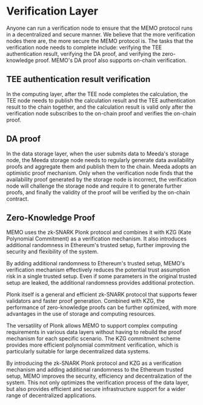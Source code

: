 # Verification Layer

Anyone can run a verification node to ensure that the MEMO protocol runs in a decentralized and secure manner. We believe that the more verification nodes there are, the more secure the MEMO protocol is. The tasks that the verification node needs to complete include: verifying the TEE authentication result, verifying the DA proof, and verifying the zero-knowledge proof. MEMO's DA proof also supports on-chain verification.

## TEE authentication result verification

In the computing layer, after the TEE node completes the calculation, the TEE node needs to publish the calculation result and the TEE authentication result to the chain together, and the calculation result is valid only after the verification node subscribes to the on-chain proof and verifies the on-chain proof.

## DA proof

In the data storage layer, when the user submits data to Meeda's storage node, the Meeda storage node needs to regularly generate data availability proofs and aggregate them and publish them to the chain. Meeda adopts an optimistic proof mechanism. Only when the verification node finds that the availability proof generated by the storage node is incorrect, the verification node will challenge the storage node and require it to generate further proofs, and finally the validity of the proof will be verified by the on-chain contract.

## Zero-Knowledge Proof

MEMO uses the zk-SNARK Plonk protocol and combines it with KZG (Kate Polynomial Commitment) as a verification mechanism. It also introduces additional randomness in Ethereum's trusted setup, further improving the security and flexibility of the system.

By adding additional randomness to Ethereum's trusted setup, MEMO's verification mechanism effectively reduces the potential trust assumption risk in a single trusted setup. Even if some parameters in the original trusted setup are leaked, the additional randomness provides additional protection.

Plonk itself is a general and efficient zk-SNARK protocol that supports fewer validators and faster proof generation. Combined with KZG, the performance of zero-knowledge proofs can be further optimized, with more advantages in the use of storage and computing resources.

The versatility of Plonk allows MEMO to support complex computing requirements in various data layers without having to rebuild the proof mechanism for each specific scenario. The KZG commitment scheme provides more efficient polynomial commitment verification, which is particularly suitable for large decentralized data systems.

By introducing the zk-SNARK Plonk protocol and KZG as a verification mechanism and adding additional randomness to the Ethereum trusted setup, MEMO improves the security, efficiency and decentralization of the system. This not only optimizes the verification process of the data layer, but also provides efficient and secure infrastructure support for a wider range of decentralized applications.
